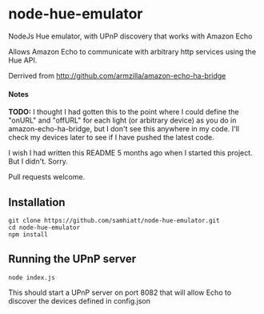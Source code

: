 # node-hue-emulator
NodeJs Hue emulator, with UPnP discovery that works with Amazon Echo

Allows Amazon Echo to communicate with arbitrary http services using the Hue API. 

Derrived from http://github.com/armzilla/amazon-echo-ha-bridge

#### Notes
**TODO:** I thought I had gotten this to the point where I could define the "onURL" and "offURL" for each light (or arbitrary 
device) as you do in amazon-echo-ha-bridge, but I don't see this anywhere in my code. I'll check my devices later to see 
if I have pushed the latest code.  

I wish I had written this README 5 months ago when I started this project. But I didn't. Sorry.  

Pull requests welcome.

## Installation
```
git clone https://github.com/samhiatt/node-hue-emulator.git  
cd node-hue-emulator   
npm install  
```

## Running the UPnP server
```
node index.js  
```
This should start a UPnP server on port 8082 that will allow Echo to discover the devices defined in config.json
